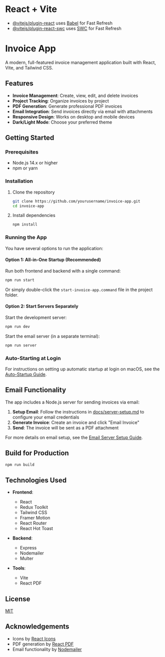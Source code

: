 # React + Vite




- [@vitejs/plugin-react](https://github.com/vitejs/vite-plugin-react/blob/main/packages/plugin-react/README.md) uses [Babel](https://babeljs.io/) for Fast Refresh
- [@vitejs/plugin-react-swc](https://github.com/vitejs/vite-plugin-react-swc) uses [SWC](https://swc.rs/) for Fast Refresh

# Invoice App

A modern, full-featured invoice management application built with React, Vite, and Tailwind CSS.

## Features

- **Invoice Management**: Create, view, edit, and delete invoices
- **Project Tracking**: Organize invoices by project
- **PDF Generation**: Generate professional PDF invoices
- **Email Integration**: Send invoices directly via email with attachments
- **Responsive Design**: Works on desktop and mobile devices
- **Dark/Light Mode**: Choose your preferred theme

## Getting Started

### Prerequisites

- Node.js 14.x or higher
- npm or yarn

### Installation

1. Clone the repository

   ```bash
   git clone https://github.com/yourusername/invoice-app.git
   cd invoice-app
   ```

2. Install dependencies
   ```bash
   npm install
   ```

### Running the App

You have several options to run the application:

#### Option 1: All-in-One Startup (Recommended)

Run both frontend and backend with a single command:

```bash
npm run start
```

Or simply double-click the `start-invoice-app.command` file in the project folder.

#### Option 2: Start Servers Separately

Start the development server:

```bash
npm run dev
```

Start the email server (in a separate terminal):

```bash
npm run server
```

### Auto-Starting at Login

For instructions on setting up automatic startup at login on macOS, see the [Auto-Startup Guide](docs/auto-startup.md).

## Email Functionality

The app includes a Node.js server for sending invoices via email:

1. **Setup Email**: Follow the instructions in [docs/server-setup.md](docs/server-setup.md) to configure your email credentials
2. **Generate Invoice**: Create an invoice and click "Email Invoice"
3. **Send**: The invoice will be sent as a PDF attachment

For more details on email setup, see the [Email Server Setup Guide](docs/server-setup.md).

## Build for Production

```bash
npm run build
```

## Technologies Used

- **Frontend**:

  - React
  - Redux Toolkit
  - Tailwind CSS
  - Framer Motion
  - React Router
  - React Hot Toast

- **Backend**:

  - Express
  - Nodemailer
  - Multer

- **Tools**:
  - Vite
  - React PDF

## License

[MIT](LICENSE)

## Acknowledgements

- Icons by [React Icons](https://react-icons.github.io/react-icons/)
- PDF generation by [React PDF](https://react-pdf.org/)
- Email functionality by [Nodemailer](https://nodemailer.com/)
